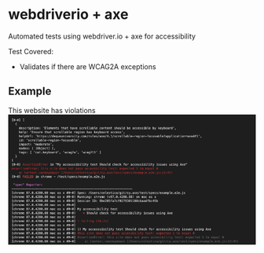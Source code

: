 # webdriverio + axe

Automated tests using webdriver.io + axe for accessibility

Test Covered:
- Validates if there are WCAG2A exceptions

## Example
This website has violations
![Demo](/errorShots/wdio-axe-results.png)
